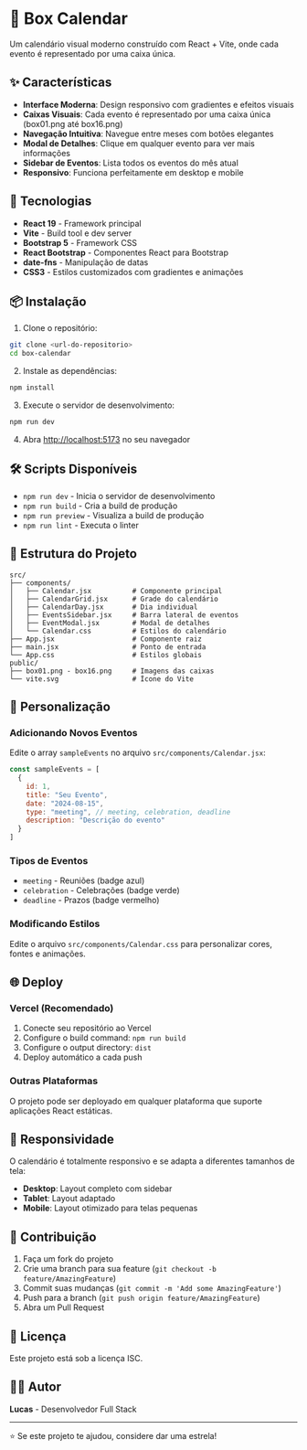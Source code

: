 # 📅 Box Calendar

Um calendário visual moderno construído com React + Vite, onde cada evento é representado por uma caixa única.

## ✨ Características

- **Interface Moderna**: Design responsivo com gradientes e efeitos visuais
- **Caixas Visuais**: Cada evento é representado por uma caixa única (box01.png até box16.png)
- **Navegação Intuitiva**: Navegue entre meses com botões elegantes
- **Modal de Detalhes**: Clique em qualquer evento para ver mais informações
- **Sidebar de Eventos**: Lista todos os eventos do mês atual
- **Responsivo**: Funciona perfeitamente em desktop e mobile

## 🚀 Tecnologias

- **React 19** - Framework principal
- **Vite** - Build tool e dev server
- **Bootstrap 5** - Framework CSS
- **React Bootstrap** - Componentes React para Bootstrap
- **date-fns** - Manipulação de datas
- **CSS3** - Estilos customizados com gradientes e animações

## 📦 Instalação

1. Clone o repositório:
```bash
git clone <url-do-repositorio>
cd box-calendar
```

2. Instale as dependências:
```bash
npm install
```

3. Execute o servidor de desenvolvimento:
```bash
npm run dev
```

4. Abra [http://localhost:5173](http://localhost:5173) no seu navegador

## 🛠️ Scripts Disponíveis

- `npm run dev` - Inicia o servidor de desenvolvimento
- `npm run build` - Cria a build de produção
- `npm run preview` - Visualiza a build de produção
- `npm run lint` - Executa o linter

## 📁 Estrutura do Projeto

```
src/
├── components/
│   ├── Calendar.jsx          # Componente principal
│   ├── CalendarGrid.jsx      # Grade do calendário
│   ├── CalendarDay.jsx       # Dia individual
│   ├── EventsSidebar.jsx     # Barra lateral de eventos
│   ├── EventModal.jsx        # Modal de detalhes
│   └── Calendar.css          # Estilos do calendário
├── App.jsx                   # Componente raiz
├── main.jsx                  # Ponto de entrada
└── App.css                   # Estilos globais
public/
├── box01.png - box16.png     # Imagens das caixas
└── vite.svg                  # Ícone do Vite
```

## 🎨 Personalização

### Adicionando Novos Eventos

Edite o array `sampleEvents` no arquivo `src/components/Calendar.jsx`:

```javascript
const sampleEvents = [
  {
    id: 1,
    title: "Seu Evento",
    date: "2024-08-15",
    type: "meeting", // meeting, celebration, deadline
    description: "Descrição do evento"
  }
]
```

### Tipos de Eventos

- `meeting` - Reuniões (badge azul)
- `celebration` - Celebrações (badge verde)
- `deadline` - Prazos (badge vermelho)

### Modificando Estilos

Edite o arquivo `src/components/Calendar.css` para personalizar cores, fontes e animações.

## 🌐 Deploy

### Vercel (Recomendado)

1. Conecte seu repositório ao Vercel
2. Configure o build command: `npm run build`
3. Configure o output directory: `dist`
4. Deploy automático a cada push

### Outras Plataformas

O projeto pode ser deployado em qualquer plataforma que suporte aplicações React estáticas.

## 📱 Responsividade

O calendário é totalmente responsivo e se adapta a diferentes tamanhos de tela:

- **Desktop**: Layout completo com sidebar
- **Tablet**: Layout adaptado
- **Mobile**: Layout otimizado para telas pequenas

## 🤝 Contribuição

1. Faça um fork do projeto
2. Crie uma branch para sua feature (`git checkout -b feature/AmazingFeature`)
3. Commit suas mudanças (`git commit -m 'Add some AmazingFeature'`)
4. Push para a branch (`git push origin feature/AmazingFeature`)
5. Abra um Pull Request

## 📄 Licença

Este projeto está sob a licença ISC.

## 👨‍💻 Autor

**Lucas** - Desenvolvedor Full Stack

---

⭐ Se este projeto te ajudou, considere dar uma estrela!
